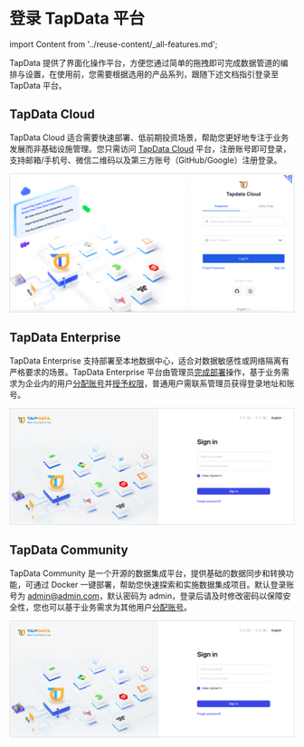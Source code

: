 # 登录 TapData 平台
import Content from '../reuse-content/_all-features.md';

<Content />


TapData 提供了界面化操作平台，方便您通过简单的拖拽即可完成数据管道的编排与设置，在使用前，您需要根据选用的产品系列，跟随下述文档指引登录至 TapData 平台。

## TapData Cloud

TapData Cloud 适合需要快速部署、低前期投资场景，帮助您更好地专注于业务发展而非基础设施管理。您只需访问 [TapData Cloud](https://cloud.tapdata.net/console/v3/) 平台，注册账号即可登录，支持邮箱/手机号、微信二维码以及第三方账号（GitHub/Google）注册登录。

![登录 TapData Cloud](../images/login-cloud.png)



## TapData Enterprise

TapData Enterprise 支持部署至本地数据中心，适合对数据敏感性或网络隔离有严格要求的场景。TapData Enterprise 平台由管理员[完成部署](../quick-start/install/install-tapdata-enterprise/README.md)操作，基于业务需求为企业内的用户[分配账号](../user-guide/manage-system/manage-user.md)并[授予权限](../user-guide/manage-system/manage-role.md)，普通用户需联系管理员获得登录地址和账号。

![登录 TapData Enterprise](../images/login-on-prem.png)

## TapData Community

TapData Community 是一个开源的数据集成平台，提供基础的数据同步和转换功能，可通过 Docker 一键部署，帮助您快速探索和实施数据集成项目。默认登录账号为 admin@admin.com，默认密码为 admin，登录后请及时修改密码以保障安全性，您也可以基于业务需求为其他用户[分配账号](../user-guide/manage-system/manage-user.md)。

![登录 TapData Enterprise](../images/login-on-prem.png)

